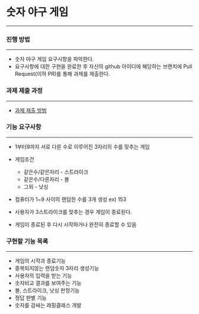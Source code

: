 # 숫자 야구 게임

------
### 진행 방법

-----
* 숫자 야구 게임 요구사항을 파악한다.
* 요구사항에 대한 구현을 완료한 후 자신의 github 아이디에 해당하는 브랜치에 Pull Request(이하 PR)를 통해 과제를 제출한다.

### 과제 제출 과정

-----------
* [과제 제출 방법](https://github.com/next-step/nextstep-docs/tree/master/precourse)


### 기능 요구사항

------------
* 1부터9까지 서로 다른 수로 이루어진 3자리의 수를 맞추는 게임
  
* 게임조건
    * 같은수/같은자리 - 스트라이크
    * 같은수/다른자리 - 볼
    * 그외 - 낫싱
    
* 컴퓨터가 1~9 사이의 랜덤한 수를 3개 생성 ex) 153
* 사용자가 3스트라이크를 맞추는 경우 게임이 종료된다.
* 게임이 종료된 후 다시 시작하거나 완전히 종료할 수 있음

### 구현할 기능 목록

-------

* 게임의 시작과 종료기능
* 중복되지않는 랜덤숫자 3자리 생성기능
* 사용자의 입력을 받는 기능
* 숫자비교 결과를 보여주는 기능
* 볼, 스트라이크, 낫싱 판정기능
* 정답 판별 기능
* 숫자를 감싸는 래핑클래스 개발
